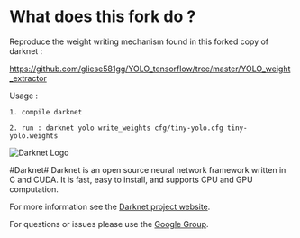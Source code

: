 What does this fork do ?
=======================

Reproduce the weight writing mechanism found in this forked copy of darknet :

https://github.com/gliese581gg/YOLO_tensorflow/tree/master/YOLO_weight_extractor

Usage :

    1. compile darknet

    2. run : darknet yolo write_weights cfg/tiny-yolo.cfg tiny-yolo.weights



![Darknet Logo](http://pjreddie.com/media/files/darknet-black-small.png)

#Darknet#
Darknet is an open source neural network framework written in C and CUDA. It is fast, easy to install, and supports CPU and GPU computation.

For more information see the [Darknet project website](http://pjreddie.com/darknet).

For questions or issues please use the [Google Group](https://groups.google.com/forum/#!forum/darknet).
